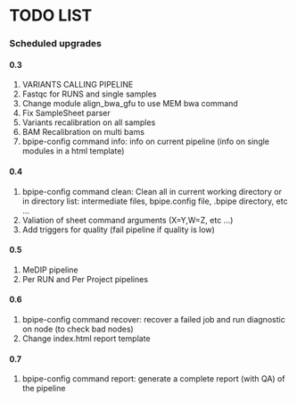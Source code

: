 # TODO LIST

### Scheduled upgrades

#### 0.3

1. VARIANTS CALLING PIPELINE
2. Fastqc for RUNS and single samples
3. Change module align_bwa_gfu to use MEM bwa command
4. Fix SampleSheet parser
5. Variants recalibration on all samples
6. BAM Recalibration on multi bams
7. bpipe-config command info: info on current pipeline (info on single modules in a html template)

#### 0.4

1. bpipe-config command clean: Clean all in current working directory or in directory list: intermediate files, bpipe.config file, .bpipe directory, etc …
2. Valiation of sheet command arguments (X=Y,W=Z, etc ...)
3. Add triggers for quality (fail pipeline if quality is low)

#### 0.5

1. MeDIP pipeline
2. Per RUN and Per Project pipelines

#### 0.6

1. bpipe-config command recover: recover a failed job and run diagnostic on node (to check bad nodes)
2. Change index.html report template

#### 0.7

1. bpipe-config command report: generate a complete report (with QA) of the pipeline

